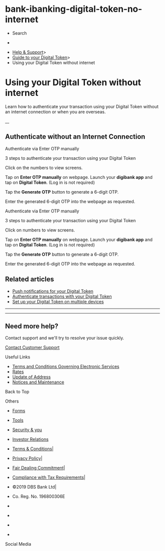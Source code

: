 # bank-ibanking-digital-token-no-internet

[](https://www.dbs.com.sg)

  * Search 

  * 


[](https://www.dbs.com.sg/personal/default.page) [](https://www.dbs.com.sg/personal/support/bank-ibanking-digital-token-no-internet.html)

  * [Help & Support](https://www.dbs.com.sg/personal/support/home.html)>
  * [Guide to your Digital Token](https://www.dbs.com.sg/personal/support/bank-ibanking-digital-token.html)>
  * Using your Digital Token without internet



# Using your Digital Token without internet

Learn how to authenticate your transaction using your Digital Token without an internet connection or when you are overseas.

__  


## Authenticate without an Internet Connection

Authenticate via Enter OTP manually

  


3 steps to authenticate your transaction using your Digital Token

Click on the numbers to view screens.

Tap on **Enter OTP manually** on webpage. Launch your **digibank app** and tap on **Digital Token**. (Log in is not required)

Tap the **Generate OTP** button to generate a 6-digit OTP.

Enter the generated 6-digit OTP into the webpage as requested.

  
  
  


Authenticate via Enter OTP manually

  


3 steps to authenticate your transaction using your Digital Token

Click on numbers to view screens.

Tap on **Enter OTP manually** on webpage. Launch your **digibank app** and tap on **Digital Token**. (Log in is not required)

Tap the **Generate OTP** button to generate a 6-digit OTP.

Enter the generated 6-digit OTP into the webpage as requested.

## Related articles

  * [Push notifications for your Digital Token](https://www.dbs.com.sg/personal/support/bank-ibanking-digital-token-push-notifications.html)
  * [Authenticate transactions with your Digital Token](https://www.dbs.com.sg/personal/support/bank-ibanking-digital-token-transaction.html)
  * [Set up your Digital Token on multiple devices](https://www.dbs.com.sg/personal/support/bank-ibanking-digital-token-multiple-devices.html)



* * *

* * *

## Need more help?

Contact support and we'll try to resolve your issue quickly.

[Contact Customer Support](https://www.dbs.com.sg/personal/contact-us.page)

Useful Links

  * [Terms and Conditions Governing Electronic Services](https://www.dbs.com.sg/personal/deposits/terms-conditions-electronic-services.page)
  * [Rates](https://www.dbs.com.sg/personal/rates-online/default.page)
  * [Update of Address](https://www.dbs.com.sg/personal/deposits/update-address.page)
  * [Notices and Maintenance](https://www.dbs.com.sg/personal/deposits/maintenance-schedule.page)



Back to Top

Others

  * [Forms](https://www.dbs.com.sg/personal/forms/default.page)
  * [Tools](https://www.dbs.com.sg/personal/calculators/default.page)
  * [Security & you](https://www.dbs.com.sg/personal/deposits/security-and-you/default.page)
  * [Investor Relations](https://www.dbs.com/investor/default.page)



  * [Terms & Conditions](https://www.dbs.com/terms/default.page)|
  * [Privacy Policy](https://www.dbs.com/privacy/default.page)|
  * [Fair Dealing Commitment](https://www.dbs.com/fairdealing/default.page)|
  * [Compliance with Tax Requirements](https://www.dbs.com.sg/personal/compliance-tax-requirements/index.html)|
  * ©2019 DBS Bank Ltd|
  * Co. Reg. No. 196800306E



  * [](https://www.facebook.com/dbs.sg)
  * [](https://twitter.com/dbsbank)
  * [](https://www.linkedin.com/company/dbs-bank)
  * [](https://www.youtube.com/dbs)



Social Media
